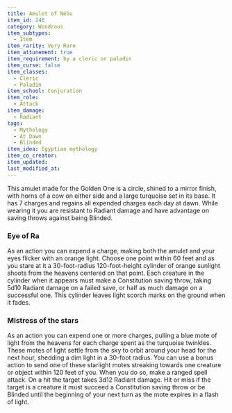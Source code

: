 ```yaml
---
title: Amulet of Nebu
item_id: 246
category: Wondrous
item_subtypes:
  - Item
item_rarity: Very Rare
item_attunement: true
item_requirement: by a cleric or paladin
item_curse: false
item_classes:
  - Cleric
  - Paladin
item_school: Conjuration
item_role:
  - Attack
item_damage:
  - Radiant
tags:
  - Mythology
  - At Dawn
  - Blinded
item_idea: Egyptian mythology
item_co_creator:
item_updated:
last_modified_at:
---
```


This amulet made for the Golden One is a circle, shined to a mirror finish, with horns of a cow on either side and a large turquoise set in its base.
It has 7 charges and regains all expended charges each day at dawn. While wearing it you are resistant to Radiant damage and have advantage on saving throws against being Blinded.

### Eye of Ra

As an action you can expend a charge, making both the amulet and your eyes flicker with an orange light. Choose one point within 60 feet and as you stare at it a 30-foot-radius 120-foot-height cylinder of orange sunlight shoots from the heavens centered on that point. Each creature in the cylinder when it appears must make a Constitution saving throw, taking 5d10 Radiant damage on a failed save, or half as much damage on a successful one. This cylinder leaves light scorch marks on the ground when it fades.

### Mistress of the stars

As an action you can expend one or more charges, pulling a blue mote of light from the heavens for each charge spent as the turquoise twinkles. These motes of light settle from the sky to orbit around your head for the next hour, shedding a dim light in a 30-foot radius. You can use a bonus action to send one of these starlight motes streaking towards one creature or object within 120 feet of you. When you do so, make a ranged spell attack. On a hit the target takes 3d12 Radiant damage. Hit or miss if the target is a creature it must succeed a Constitution saving throw or be Blinded until the beginning of your next turn as the mote expires in a flash of light.
